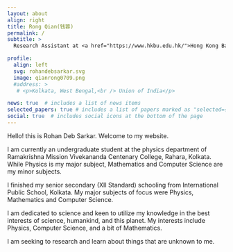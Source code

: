 ```yaml
---
layout: about
align: right
title: Rong Qian(钱蓉)
permalink: /
subtitle: >
  Research Assistant at <a href="https://www.hkbu.edu.hk/">Hong Kong Baptist University.</a>

profile:
  align: left
  svg: rohandebsarkar.svg
  image: qianrong0709.png
  #address: >
   # <p>Kolkata, West Bengal,<br /> Union of India</p>

news: true  # includes a list of news items
selected_papers: true # includes a list of papers marked as "selected={true}"
social: true  # includes social icons at the bottom of the page
---
```


Hello! this is Rohan Deb Sarkar. Welcome to my website.

I am currently an undergraduate student at the physics department of Ramakrishna Mission Vivekananda Centenary College, Rahara, Kolkata. While Physics is my major subject, Mathematics and Computer Science are my minor subjects.

I finished my senior secondary (XII Standard) schooling from International Public School, Kolkata. My major subjects of focus were Physics, Mathematics and Computer Science.

I am dedicated to science and keen to utilize my knowledge in the best interests of science, humankind, and this planet. My interests include Physics, Computer Science, and a bit of Mathematics.

I am seeking to research and learn about things that are unknown to me.

